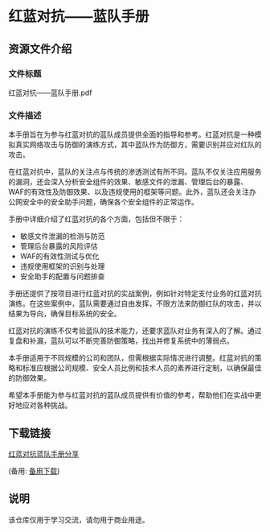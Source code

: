 # 红蓝对抗——蓝队手册

## 资源文件介绍

### 文件标题
红蓝对抗——蓝队手册.pdf

### 文件描述
本手册旨在为参与红蓝对抗的蓝队成员提供全面的指导和参考。红蓝对抗是一种模拟真实网络攻击与防御的演练方式，其中蓝队作为防御方，需要识别并应对红队的攻击。

在红蓝对抗中，蓝队的关注点与传统的渗透测试有所不同。蓝队不仅关注应用服务的漏洞，还会深入分析安全组件的效果、敏感文件的泄漏、管理后台的暴露、WAF的有效性及防御效果、以及违规使用的框架等问题。此外，蓝队还会关注办公网安全中的安全助手问题，确保各个安全组件的正常运作。

手册中详细介绍了红蓝对抗的各个方面，包括但不限于：
- 敏感文件泄漏的检测与防范
- 管理后台暴露的风险评估
- WAF的有效性测试与优化
- 违规使用框架的识别与处理
- 安全助手的配置与问题排查

手册还提供了按项目进行红蓝对抗的实战案例，例如针对特定支付业务的红蓝对抗演练。在这些案例中，蓝队需要通过自由发挥，不限方法来防御红队的攻击，并以结果为导向，确保目标系统的安全。

红蓝对抗的演练不仅考验蓝队的技术能力，还要求蓝队对业务有深入的了解。通过复盘和补漏，蓝队可以不断完善防御策略，找出并修复系统中的薄弱点。

本手册适用于不同规模的公司和团队，但需根据实际情况进行调整。红蓝对抗的策略和标准应根据公司规模、安全人员比例和技术人员的素养进行定制，以确保最佳的防御效果。

希望本手册能为参与红蓝对抗的蓝队成员提供有价值的参考，帮助他们在实战中更好地应对各种挑战。

## 下载链接
[红蓝对抗蓝队手册分享](https://pan.quark.cn/s/8f25d2dc54bd) 

(备用: [备用下载](https://pan.baidu.com/s/1hqtIP286zr1fjqM1lQoG2Q?pwd=1234))

## 说明

该仓库仅用于学习交流，请勿用于商业用途。

